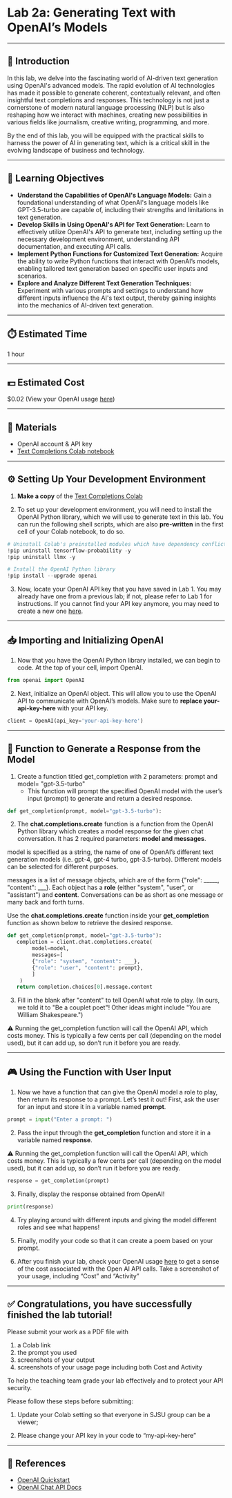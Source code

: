 # Lab 2a: Generating Text with OpenAI’s Models

---

## 📘 Introduction

In this lab, we delve into the fascinating world of AI-driven text generation using OpenAI's advanced models. The rapid evolution of AI technologies has made it possible to generate coherent, contextually relevant, and often insightful text completions and responses. This technology is not just a cornerstone of modern natural language processing (NLP) but is also reshaping how we interact with machines, creating new possibilities in various fields like journalism, creative writing, programming, and more.

By the end of this lab, you will be equipped with the practical skills to harness the power of AI in generating text, which is a critical skill in the evolving landscape of business and technology.

---

## 🎯 Learning Objectives

- **Understand the Capabilities of OpenAI's Language Models:** Gain a foundational understanding of what OpenAI's language models like GPT-3.5-turbo are capable of, including their strengths and limitations in text generation.
- **Develop Skills in Using OpenAI's API for Text Generation:** Learn to effectively utilize OpenAI's API to generate text, including setting up the necessary development environment, understanding API documentation, and executing API calls.
- **Implement Python Functions for Customized Text Generation:** Acquire the ability to write Python functions that interact with OpenAI’s models, enabling tailored text generation based on specific user inputs and scenarios.
- **Explore and Analyze Different Text Generation Techniques:** Experiment with various prompts and settings to understand how different inputs influence the AI's text output, thereby gaining insights into the mechanics of AI-driven text generation.


---

## ⏱️ Estimated Time
1 hour

---

## 💵 Estimated Cost
$0.02 (View your OpenAI usage [here](https://platform.openai.com/usage))

---

## 🧰 Materials

- OpenAI account & API key  
- [Text Completions Colab notebook](https://colab.research.google.com/drive/1A70EtOMPj8IKoXW_7URsWuXFDc4fho0E?usp=sharing)

---

## ⚙️ Setting Up Your Development Environment

1. **Make a copy** of the [Text Completions Colab](https://colab.research.google.com/drive/1A70EtOMPj8IKoXW_7URsWuXFDc4fho0E?usp=sharing)

2. To set up your development environment, you will need to install the OpenAI Python library, which we will use to generate text in this lab. You can run the following shell scripts, which are also **pre-written** in the first cell of your Colab notebook, to do so.

```Python
# Uninstall Colab's preinstalled modules which have dependency conflicts with OpenAI
!pip uninstall tensorflow-probability -y 
!pip uninstall llmx -y 

# Install the OpenAI Python library
!pip install --upgrade openai
```

3. Now, locate your OpenAI API key that you have saved in Lab 1. You may already have one from a previous lab; if not, please refer to Lab 1 for instructions. If you cannot find your API key anymore, you may need to create a new one [here](https://platform.openai.com/api-keys).

---

## 📥 Importing and Initializing OpenAI

1. Now that you have the OpenAI Python library installed, we can begin to code. At the top of your cell, import OpenAI.

```Python
from openai import OpenAI
```

2. Next, initialize an OpenAI object. This will allow you to use the OpenAI API to communicate with OpenAI’s models. Make sure to **replace your-api-key-here** with your API key.

```Python
client = OpenAI(api_key='your-api-key-here')
```

---


## 💬 Function to Generate a Response from the Model

1. Create a function titled get_completion with 2 parameters: prompt and model= "gpt-3.5-turbo" 
      - This function will prompt the specified OpenAI model with the user’s input (prompt) to generate 
        and return a desired response.

```Python
def get_completion(prompt, model="gpt-3.5-turbo"):
```

2. The **chat.completions.create** function is a function from the OpenAI Python library which creates a model response for the given chat conversation. It has 2 required parameters: **model and messages**. 

model is specified as a string, the name of one of OpenAI’s different text generation models (i.e. gpt-4, gpt-4 turbo, gpt-3.5-turbo). Different models can be selected for different purposes.

messages is a list of message objects, which are of the form {"role": _____, "content": ___}. Each object has a **role** (either "system", "user", or "assistant") and **content**. Conversations can be as short as one message or many back and forth turns.

Use the **chat.completions.create** function inside your **get_completion** function as shown below to retrieve the desired response. 

```Python
def get_completion(prompt, model="gpt-3.5-turbo"): 
   completion = client.chat.completions.create(
        model=model,
        messages=[
        {"role": "system", "content": ___}, 
        {"role": "user", "content": prompt},
        ]
    )
   return completion.choices[0].message.content
```

3. Fill in the blank after "content" to tell OpenAI what role to play. (In ours, we told it to "Be a couplet poet"! Other ideas might include "You are William Shakespeare.")

⚠️ Running the get_completion function will call the OpenAI API, which costs money. This is typically a few cents per call (depending on the model used), but it can add up, so don’t run it before you are ready.


---


## 🎮 Using the Function with User Input

1. Now we have a function that can give the OpenAI model a role to play, then return its response to a prompt. Let’s test it out! First, ask the user for an input and store it in a variable named **prompt**.

```Python
prompt = input("Enter a prompt: ")
```

2. Pass the input through the **get_completion** function and store it in a variable named **response**.

⚠️ Running the get_completion function will call the OpenAI API, which costs money. This is typically a few cents per call (depending on the model used), but it can add up, so don’t run it before you are ready.

```Python
response = get_completion(prompt)
```

3. Finally, display the response obtained from OpenAI! 

```Python
print(response)
```

4. Try playing around with different inputs and giving the model different roles and see what happens!

5. Finally, modify your code so that it can create a poem based on your prompt.

6. After you finish your lab, check your OpenAI usage [here](https://platform.openai.com/usage) to get a sense of the cost associated with the Open AI API calls. Take a screenshot of your usage, including “Cost” and “Activity”


---


## ✅ Congratulations, you have successfully finished the lab tutorial!

Please submit your work as a PDF file with 
1) a Colab link
2) the prompt you used
3) screenshots of your output 
4) screenshots of your usage page including both Cost and Activity

To help the teaching team grade your lab effectively and to protect your API security. 

Please follow these steps before submitting:

  1. Update your Colab setting so that everyone in SJSU group can be a viewer;

  2. Please change your API key in your code to “my-api-key-here”


---


## 🔗 References

- [OpenAI Quickstart](https://platform.openai.com/docs/quickstart?lang=ChatCompletions)
- [OpenAI Chat API Docs](https://platform.openai.com/docs/api-reference/chat)




